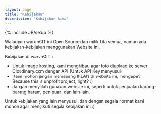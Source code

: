 ```yaml
---
layout: page
title: "Kebijakan"
description: "Kebijakan kami"
---
```

{% include JB/setup %}

Walaupun warunGIT ini Open Source dan milik kita semua, namun ada kebijakan-kebijakan menggunakan Website ini.

Kebijakan di warunGIT :

- Untuk image hosting, kami menghibau agar foto diupload ke server Cloudinary.com dengan API (Untuk API Key menyusul)
- Kami mohon jangan memasang IKLAN di website ini, mengapa? Because this is unprofit project, right? :)
- Jangan menyalah gunakan website ini, seperti untuk penjualan barang-barang haram, penipuan, dan lain-lain.

Untuk kebijakan yang lain menyusul, dan dengan segala hormat kami mohon agar mengikuti segala kebijakan ini :)
